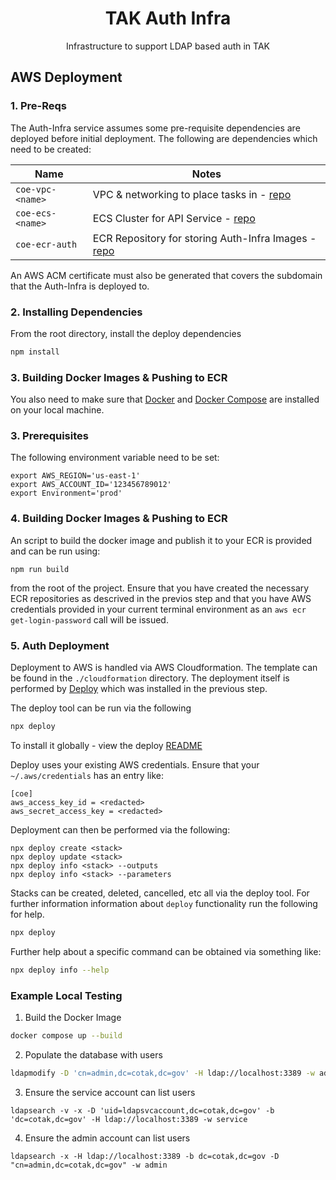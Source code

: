 <h1 align=center>TAK Auth Infra</h1>

<p align=center>Infrastructure to support LDAP based auth in TAK</p>

## AWS Deployment

### 1. Pre-Reqs

The Auth-Infra service assumes some pre-requisite dependencies are deployed before
initial deployment.
The following are dependencies which need to be created:

| Name                  | Notes |
| --------------------- | ----- |
| `coe-vpc-<name>`      | VPC & networking to place tasks in - [repo](https://github.com/dfpc-coe/vpc)      |
| `coe-ecs-<name>`      | ECS Cluster for API Service - [repo](https://github.com/dfpc-coe/ecs)             |
| `coe-ecr-auth`        | ECR Repository for storing Auth-Infra Images - [repo](https://github.com/dfpc-coe/ecr)   |

An AWS ACM certificate must also be generated that covers the subdomain that the Auth-Infra is deployed to.

### 2. Installing Dependencies

From the root directory, install the deploy dependencies

```sh
npm install
```

### 3. Building Docker Images & Pushing to ECR
You also need to make sure that [Docker](https://docs.docker.com/engine/install/) and [Docker Compose](https://docs.docker.com/compose/install/) are installed on your local machine. 

### 3. Prerequisites

The following environment variable need to be set: 
```
export AWS_REGION='us-east-1'
export AWS_ACCOUNT_ID='123456789012'
export Environment='prod'
```

### 4. Building Docker Images & Pushing to ECR

An script to build the docker image and publish it to your ECR is provided and can be run using:

```
npm run build
```

from the root of the project. Ensure that you have created the necessary ECR repositories as descrived in the
previos step and that you have AWS credentials provided in your current terminal environment as an `aws ecr get-login-password`
call will be issued.

### 5. Auth Deployment

Deployment to AWS is handled via AWS Cloudformation. The template can be found in the `./cloudformation`
directory. The deployment itself is performed by [Deploy](https://github.com/openaddresses/deploy) which
was installed in the previous step.

The deploy tool can be run via the following

```sh
npx deploy
```

To install it globally - view the deploy [README](https://github.com/openaddresses/deploy)

Deploy uses your existing AWS credentials. Ensure that your `~/.aws/credentials` has an entry like:

```
[coe]
aws_access_key_id = <redacted>
aws_secret_access_key = <redacted>
```

Deployment can then be performed via the following:

```
npx deploy create <stack>
npx deploy update <stack>
npx deploy info <stack> --outputs
npx deploy info <stack> --parameters
```

Stacks can be created, deleted, cancelled, etc all via the deploy tool. For further information
information about `deploy` functionality run the following for help.

```sh
npx deploy
```

Further help about a specific command can be obtained via something like:

```sh
npx deploy info --help
```

### Example Local Testing

1. Build the Docker Image

```sh
docker compose up --build
```

2. Populate the database with users

```sh
ldapmodify -D 'cn=admin,dc=cotak,dc=gov' -H ldap://localhost:3389 -w admin -f <INPUT FILE>
```

3. Ensure the service account can list users

```
ldapsearch -v -x -D 'uid=ldapsvcaccount,dc=cotak,dc=gov' -b 'dc=cotak,dc=gov' -H ldap://localhost:3389 -w service
```

4. Ensure the admin account can list users

```
ldapsearch -x -H ldap://localhost:3389 -b dc=cotak,dc=gov -D "cn=admin,dc=cotak,dc=gov" -w admin
```
